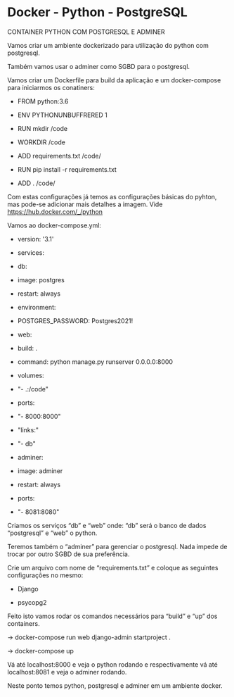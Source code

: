 # Docker - Python - PostgreSQL
CONTAINER PYTHON COM POSTGRESQL E ADMINER



Vamos criar um ambiente dockerizado para utilização do python com postgresql.

Também vamos usar o adminer como SGBD para o postgresql.



Vamos criar um Dockerfile para build da aplicação e um docker-compose para iniciarmos os conatiners:



- FROM python:3.6

- ENV PYTHONUNBUFFRERED 1

- RUN mkdir /code

- WORKDIR /code

- ADD requirements.txt /code/

- RUN pip install -r requirements.txt

- ADD . /code/



Com estas configurações já temos as configurações básicas do pyhton, mas pode-se adicionar mais detalhes a imagem. Vide https://hub.docker.com/_/python

Vamos ao docker-compose.yml:



- version: '3.1'

- services:

- db:

- image: postgres

- restart: always

- environment:

- POSTGRES_PASSWORD: Postgres2021!

- web:

- build: .

- command: python manage.py runserver 0.0.0.0:8000

- volumes:

- "- .:/code"

- ports:

- "- 8000:8000"

- "links:"

- "- db"

- adminer:

- image: adminer

- restart: always

- ports:

- "- 8081:8080"



Criamos os serviços “db” e “web” onde: “db” será o banco de dados “postgresql” e “web” o python.

Teremos também o “adminer” para gerenciar o postgresql. Nada impede de trocar por outro SGBD de sua preferência.



Crie um arquivo com nome de “requirements.txt” e coloque as seguintes configurações no mesmo:

- Django

- psycopg2



Feito isto vamos rodar os comandos necessários para “build” e “up” dos containers.

→ docker-compose run web django-admin startproject <nome-projeto> .

→ docker-compose up



Vá até localhost:8000 e veja o python rodando e respectivamente vá até localhost:8081 e veja o adminer rodando.



Neste ponto temos python, postgresql e adminer em um ambiente docker.

